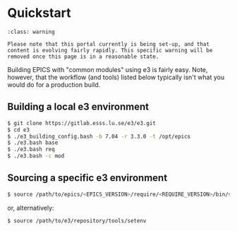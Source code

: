 # Quickstart

```{admonition} Under Construction
:class: warning

Please note that this portal currently is being set-up, and that content is evolving fairly rapidly. This specific warning will be removed once this page is in a reasonable state. 
```

Building EPICS with "common modules" using e3 is fairly easy. Note, however, that the workflow (and tools) listed below typically isn't what you would do for a production build.

## Building a local e3 environment

```bash
$ git clone https://gitlab.esss.lu.se/e3/e3.git
$ cd e3
$ ./e3_building_config.bash -b 7.04 -r 3.3.0 -t /opt/epics
$ ./e3.bash base
$ ./e3.bash req
$ ./e3.bash -c mod
```

## Sourcing a specific e3 environment

```bash
$ source /path/to/epics/<EPICS_VERSION>/require/<REQUIRE_VERSION>/bin/setE3Env.bash
```

or, alternatively:

```bash
$ source /path/to/e3/repository/tools/setenv
```
